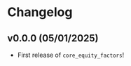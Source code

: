 # Changelog

<!--next-version-placeholder-->

## v0.0.0 (05/01/2025)

- First release of `core_equity_factors`!